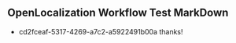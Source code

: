 ## OpenLocalization Workflow Test MarkDown
* cd2fceaf-5317-4269-a7c2-a5922491b00a thanks!

<!--HONumber=Sep16_HO1-->


